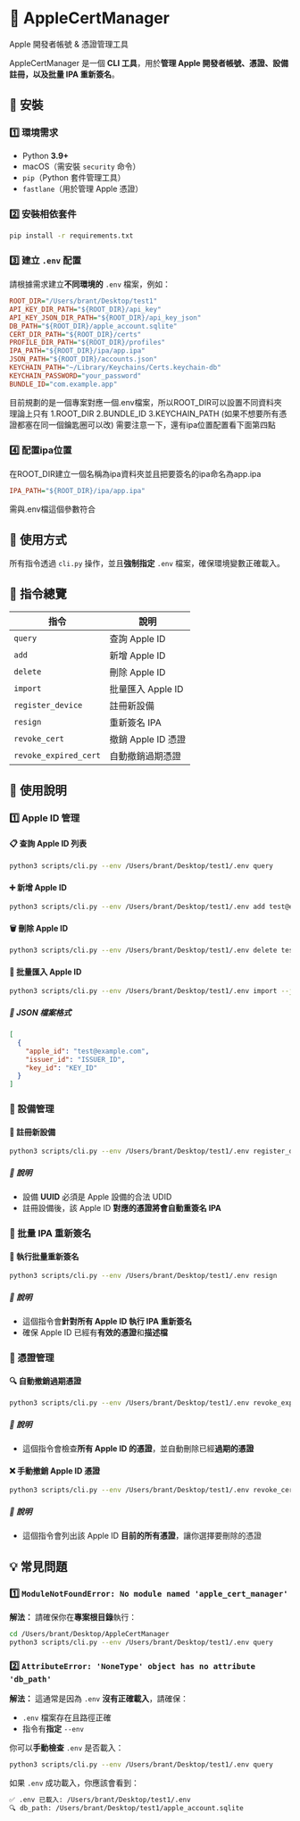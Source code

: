 # 🍏 AppleCertManager

Apple 開發者帳號 & 憑證管理工具

AppleCertManager 是一個 **CLI 工具**，用於**管理 Apple 開發者帳號、憑證、設備註冊，以及批量 IPA 重新簽名**。

## 🚀 安裝

### 1️⃣ 環境需求

- Python **3.9+**
- macOS（需安裝 `security` 命令）
- `pip`（Python 套件管理工具）
- `fastlane`（用於管理 Apple 憑證）

### 2️⃣ 安裝相依套件

```bash
pip install -r requirements.txt
```

### 3️⃣ 建立 `.env` 配置

請根據需求建立**不同環境的** `.env` 檔案，例如：

```ini
ROOT_DIR="/Users/brant/Desktop/test1"
API_KEY_DIR_PATH="${ROOT_DIR}/api_key"
API_KEY_JSON_DIR_PATH="${ROOT_DIR}/api_key_json"
DB_PATH="${ROOT_DIR}/apple_account.sqlite"
CERT_DIR_PATH="${ROOT_DIR}/certs"
PROFILE_DIR_PATH="${ROOT_DIR}/profiles"
IPA_PATH="${ROOT_DIR}/ipa/app.ipa"
JSON_PATH="${ROOT_DIR}/accounts.json"
KEYCHAIN_PATH="~/Library/Keychains/Certs.keychain-db"
KEYCHAIN_PASSWORD="your_password"
BUNDLE_ID="com.example.app"
```
目前規劃的是一個專案對應一個.env檔案，所以ROOT_DIR可以設置不同資料夾
理論上只有
1.ROOT_DIR
2.BUNDLE_ID
3.KEYCHAIN_PATH (如果不想要所有憑證都塞在同一個鑰匙圈可以改)
需要注意一下，還有ipa位置配置看下面第四點

### 4️⃣ 配置ipa位置

在ROOT_DIR建立一個名稱為ipa資料夾並且把要簽名的ipa命名為app.ipa
```ini
IPA_PATH="${ROOT_DIR}/ipa/app.ipa"
```
需與.env檔這個參數符合

## 🔧 使用方式

所有指令透過 `cli.py` 操作，並且**強制指定** `.env` 檔案，確保環境變數正確載入。

## 📌 指令總覽

| 指令 | 說明 |
|------|------|
| `query` | 查詢 Apple ID |
| `add` | 新增 Apple ID |
| `delete` | 刪除 Apple ID |
| `import` | 批量匯入 Apple ID |
| `register_device` | 註冊新設備 |
| `resign` | 重新簽名 IPA |
| `revoke_cert` | 撤銷 Apple ID 憑證 |
| `revoke_expired_cert` | 自動撤銷過期憑證 |

## 📜 使用說明

### 1️⃣ Apple ID 管理

#### 📋 查詢 Apple ID 列表

```bash
python3 scripts/cli.py --env /Users/brant/Desktop/test1/.env query
```

#### ➕ 新增 Apple ID

```bash
python3 scripts/cli.py --env /Users/brant/Desktop/test1/.env add test@example.com ISSUER_ID KEY_ID
```

#### 🗑 刪除 Apple ID

```bash
python3 scripts/cli.py --env /Users/brant/Desktop/test1/.env delete test@example.com
```

#### 📂 批量匯入 Apple ID

```bash
python3 scripts/cli.py --env /Users/brant/Desktop/test1/.env import --json /Users/brant/Desktop/fastlane/accounts.json
```

##### 📌 JSON 檔案格式

```json
[
  {
    "apple_id": "test@example.com",
    "issuer_id": "ISSUER_ID",
    "key_id": "KEY_ID"
  }
]
```

### 📱 設備管理

#### 📲 註冊新設備

```bash
python3 scripts/cli.py --env /Users/brant/Desktop/test1/.env register_device test@example.com "iPhone 14" "UUID123"
```

##### 📌 說明
* 設備 **UUID** 必須是 Apple 設備的合法 UDID
* 註冊設備後，該 Apple ID **對應的憑證將會自動重簽名 IPA**

### 🔄 批量 IPA 重新簽名

#### 🚀 執行批量重新簽名

```bash
python3 scripts/cli.py --env /Users/brant/Desktop/test1/.env resign
```

##### 📌 說明
* 這個指令會**針對所有 Apple ID 執行 IPA 重新簽名**
* 確保 Apple ID 已經有**有效的憑證**和**描述檔**

### 🛑 憑證管理

#### 🔍 自動撤銷過期憑證

```bash
python3 scripts/cli.py --env /Users/brant/Desktop/test1/.env revoke_expired_cert
```

##### 📌 說明
* 這個指令會檢查**所有 Apple ID 的憑證**，並自動刪除已經**過期的憑證**

#### ❌ 手動撤銷 Apple ID 憑證

```bash
python3 scripts/cli.py --env /Users/brant/Desktop/test1/.env revoke_cert test@example.com
```

##### 📌 說明
* 這個指令會列出該 Apple ID **目前的所有憑證**，讓你選擇要刪除的憑證

## 💡 常見問題

### 1️⃣ `ModuleNotFoundError: No module named 'apple_cert_manager'`

**解法：** 請確保你在**專案根目錄**執行：

```bash
cd /Users/brant/Desktop/AppleCertManager
python3 scripts/cli.py --env /Users/brant/Desktop/test1/.env query
```

### 2️⃣ `AttributeError: 'NoneType' object has no attribute 'db_path'`

**解法：** 這通常是因為 `.env` **沒有正確載入**，請確保：
* `.env` 檔案存在且路徑正確
* 指令有**指定** `--env`

你可以**手動檢查** `.env` 是否載入：

```bash
python3 scripts/cli.py --env /Users/brant/Desktop/test1/.env query
```

如果 `.env` 成功載入，你應該會看到：

```bash
✅ .env 已載入: /Users/brant/Desktop/test1/.env
🔍 db_path: /Users/brant/Desktop/test1/apple_account.sqlite
```

